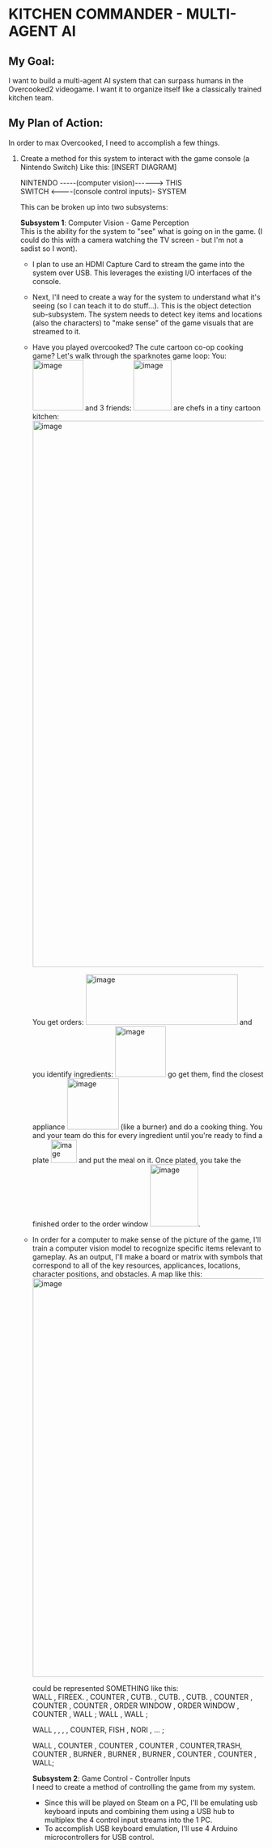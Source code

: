 # KITCHEN COMMANDER - MULTI-AGENT AI 

## My Goal:
I want to build a multi-agent AI system that can surpass humans in the Overcooked2 videogame. I want it to organize itself like a classically trained kitchen team.

## My Plan of Action:
In order to max Overcooked, I need to accomplish a few things.

1. Create a method for this system to interact with the game console (a Nintendo Switch)
   Like this:
   [INSERT DIAGRAM]

   NINTENDO -----(computer vision)------> THIS   
   SWITCH <----(console control inputs)- SYSTEM

   This can be broken up into two subsystems:
   
   **Subsystem 1**: Computer Vision - Game Perception  
   This is the ability for the system to "see" what is going on in the game. (I could do this with a camera watching the TV screen - but I'm not a sadist so I wont).
   - I plan to use an HDMI Capture Card to stream the game into the system over USB. This leverages the existing I/O interfaces of the console.
   - Next, I'll need to create a way for the system to understand what it's seeing (so I can teach it to do stuff...). This is the object detection sub-subsystem. The system needs to detect key items and locations (also the characters) to "make sense" of the game visuals that are streamed to it.
   - Have you played overcooked? The cute cartoon co-op cooking game? Let's walk through the sparknotes game loop:
     You: <img width="100" height="100" alt="image" src="https://github.com/user-attachments/assets/21f44646-b76c-49fd-be38-45796ff6ef1f" />
     and 3 friends: <img width="75" height="100" alt="image" src="https://github.com/user-attachments/assets/5e569280-97c4-4a8e-8ec0-4c11819e86c0" />
     are chefs in a tiny cartoon kitchen:
     <img width="1920" height="1080" alt="image" src="https://github.com/user-attachments/assets/04904b75-071f-461e-a7e4-b01cc40fd9c6" />

     You get orders: <img width="300" height="100" alt="image" src="https://github.com/user-attachments/assets/467ceb69-41b3-49cd-b028-d437cbd06298" /> and you identify ingredients: <img width="100" height="100" alt="image" src="https://github.com/user-attachments/assets/f1138fa7-8519-486d-947d-42e984b5038a" /> go get them, find the closest appliance <img width="102" height="101" alt="image" src="https://github.com/user-attachments/assets/4408d4aa-f213-4af8-b8f7-61f7bbe624b4" /> (like a burner) and do a cooking thing. You and your team do this for every ingredient until you're ready to find a plate <img width="51" height="46" alt="image" src="https://github.com/user-attachments/assets/0d978eb8-f87d-4ad4-a625-a1004db772cd" /> and put the meal on it. Once plated, you take the finished order to the order window <img width="95" height="123" alt="image" src="https://github.com/user-attachments/assets/d87f011c-f35c-4d8e-85c3-244f7eece329" />.

   - In order for a computer to make sense of the picture of the game, I'll train a computer vision model to recognize specific items relevant to gameplay.
     As an output, I'll make a board or matrix with symbols that correspond to all of the key resources, applicances, locations, character positions, and obstacles.
     A map like this: <img width="1400" height="788" alt="image" src="https://github.com/user-attachments/assets/ef118453-8ca5-44ad-b051-4f421c880d6b" />

     could be represented SOMETHING like this:  
     WALL , FIREEX. , COUNTER , CUTB.  , CUTB. , CUTB. , COUNTER , COUNTER , COUNTER , ORDER WINDOW , ORDER WINDOW , COUNTER , WALL ;
     WALL ,                                                                                                                    WALL ;

     WALL     ,         ,         ,        , COUNTER, FISH , NORI    ,                            ...                                   ;



     WALL , COUNTER , COUNTER , COUNTER , COUNTER,TRASH, COUNTER , BURNER , BURNER , BURNER , COUNTER , COUNTER , WALL;

     **Subsystem 2**: Game Control - Controller Inputs  
     I need to create a method of controlling the game from my system.
     - Since this will be played on Steam on a PC, I'll be emulating usb keyboard inputs and combining them using a USB hub to multiplex the 4 control input streams into the 1 PC.
     - To accomplish USB keyboard emulation, I'll use 4 Arduino microcontrollers for USB control.
     
     

     
 








     
   
